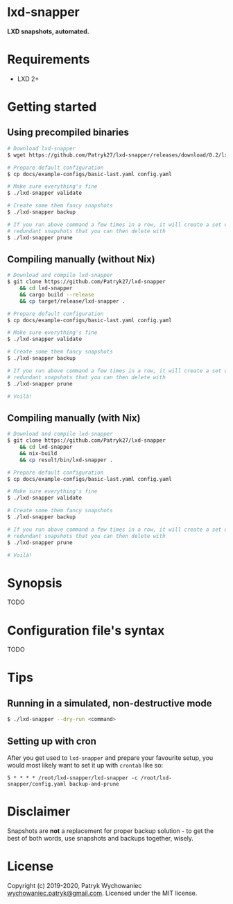 # lxd-snapper

**LXD snapshots, automated.**

# Requirements

- LXD 2+

# Getting started

## Using precompiled binaries

```bash
# Download lxd-snapper
$ wget https://github.com/Patryk27/lxd-snapper/releases/download/0.2/lxd-snapper-linux64 -O lxd-snapper

# Prepare default configuration
$ cp docs/example-configs/basic-last.yaml config.yaml

# Make sure everything's fine
$ ./lxd-snapper validate

# Create some them fancy snapshots
$ ./lxd-snapper backup

# If you run above command a few times in a row, it will create a set of
# redundant snapshots that you can then delete with
$ ./lxd-snapper prune
```

## Compiling manually (without Nix)

```bash
# Download and compile lxd-snapper
$ git clone https://github.com/Patryk27/lxd-snapper
    && cd lxd-snapper
    && cargo build --release
    && cp target/release/lxd-snapper .

# Prepare default configuration
$ cp docs/example-configs/basic-last.yaml config.yaml

# Make sure everything's fine
$ ./lxd-snapper validate

# Create some them fancy snapshots
$ ./lxd-snapper backup

# If you run above command a few times in a row, it will create a set of
# redundant snapshots that you can then delete with
$ ./lxd-snapper prune

# Voilà!
```

## Compiling manually (with Nix)

```bash
# Download and compile lxd-snapper
$ git clone https://github.com/Patryk27/lxd-snapper
    && cd lxd-snapper
    && nix-build
    && cp result/bin/lxd-snapper .

# Prepare default configuration
$ cp docs/example-configs/basic-last.yaml config.yaml

# Make sure everything's fine
$ ./lxd-snapper validate

# Create some them fancy snapshots
$ ./lxd-snapper backup

# If you run above command a few times in a row, it will create a set of
# redundant snapshots that you can then delete with
$ ./lxd-snapper prune

# Voilà!
```

# Synopsis

TODO

# Configuration file's syntax

TODO

# Tips

## Running in a simulated, non-destructive mode

```bash
$ ./lxd-snapper --dry-run <command>
```

## Setting up with cron

After you get used to `lxd-snapper` and prepare your favourite setup,
you would most likely want to set it up with `crontab` like so:

```
5 * * * * /root/lxd-snapper/lxd-snapper -c /root/lxd-snapper/config.yaml backup-and-prune
```

# Disclaimer

Snapshots are **not** a replacement for proper backup solution - to get
the best of both words, use snapshots and backups together, wisely.
 
# License

Copyright (c) 2019-2020, Patryk Wychowaniec <wychowaniec.patryk@gmail.com>.
Licensed under the MIT license.